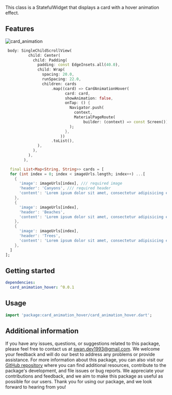 This class is a StatefulWidget that displays a card with a hover animation effect.

## Features




![card_animation](https://github.com/user-attachments/assets/d7af5666-8472-4cfb-a8f3-d577f92cfbe1)

```dart
 body: SingleChildScrollView(
          child: Center(
            child: Padding(
              padding: const EdgeInsets.all(40.0),
              child: Wrap(
                spacing: 20.0,
                runSpacing: 22.0,
                children: cards
                    .map((card) => CardAnimationHover(
                          card: card,
                          showAnimation: false,
                          onTap: () {
                            Navigator.push(
                              context,
                              MaterialPageRoute(
                                  builder: (context) => const Screen()),
                            );
                          },
                        ))
                    .toList(),
              ),
            ),
          ),
        ),

  final List<Map<String, String>> cards = [
  for (int index = 0; index < imageUrls.length; index++) ...[
    {
      'image': imageUrls[index], /// required image
      'header': 'Canyons', /// required header
      'content': 'Lorem ipsum dolor sit amet, consectetur adipisicing elit.', /// required content
    },
    {
      'image': imageUrls[index],
      'header': 'Beaches',
      'content': 'Lorem ipsum dolor sit amet, consectetur adipisicing elit.',
    },
    {
      'image': imageUrls[index],
      'header': 'Trees',
      'content': 'Lorem ipsum dolor sit amet, consectetur adipisicing elit.',
    },
  ]
];
```

## Getting started

```yaml
dependencies:
  card_animation_hover: ^0.0.1
```



## Usage

```dart
import 'package:card_animation_hover/card_animation_hover.dart';

```



## Additional information

If you have any issues, questions, or suggestions related to this package, please feel free to contact us at [swan.dev1993@gmail.com](mailto:swan.dev1993@gmail.com). We welcome your feedback and will do our best to address any problems or provide assistance.
For more information about this package, you can also visit our [GitHub repository](https://github.com/SwanFlutter/card_animation_hover) where you can find additional resources, contribute to the package's development, and file issues or bug reports. We appreciate your contributions and feedback, and we aim to make this package as useful as possible for our users.
Thank you for using our package, and we look forward to hearing from you!
